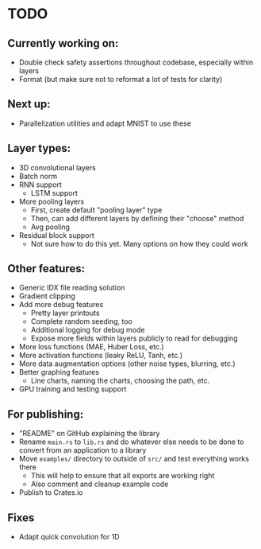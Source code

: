 # TODO

## Currently working on:

-   Double check safety assertions throughout codebase, especially within layers
-   Format (but make sure not to reformat a lot of tests for clarity)

## Next up:

-   Parallelization utilities and adapt MNIST to use these

## Layer types:

-   3D convolutional layers
-   Batch norm
-   RNN support
    -   LSTM support
-   More pooling layers
    -   First, create default "pooling layer" type
    -   Then, can add different layers by defining their "choose" method
    -   Avg pooling
-   Residual block support
    -   Not sure how to do this yet. Many options on how they could work

## Other features:

-   Generic IDX file reading solution
-   Gradient clipping
-   Add more debug features
    -   Pretty layer printouts
    -   Complete random seeding, too
    -   Additional logging for debug mode
    -   Expose more fields within layers publicly to read for debugging
-   More loss functions (MAE, Huber Loss, etc.)
-   More activation functions (leaky ReLU, Tanh, etc.)
-   More data augmentation options (other noise types, blurring, etc.)
-   Better graphing features
    -   Line charts, naming the charts, choosing the path, etc.
-   GPU training and testing support

## For publishing:

-   "README" on GitHub explaining the library
-   Rename `main.rs` to `lib.rs` and do whatever else needs to be done to convert from
    an application to a library
-   Move `examples/` directory to outside of `src/` and test everything works there
    -   This will help to ensure that all exports are working right
    -   Also comment and cleanup example code
-   Publish to Crates.io

## Fixes

-   Adapt quick convolution for 1D
